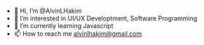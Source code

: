- 👋 Hi, I’m @AlvinLHakim
- 👀 I’m interested in UI/UX Developtment, Software Programming
- 🌱 I’m currently learning Javascript
- 📫 How to reach me alvinlhakim@gmail.com

<!---
AlvinLHakim/AlvinLHakim is a ✨ special ✨ repository because its `README.md` (this file) appears on your GitHub profile.
You can click the Preview link to take a look at your changes.
--->
